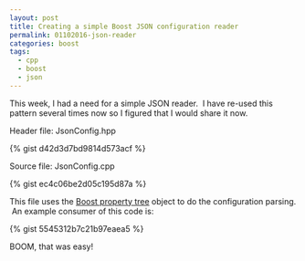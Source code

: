 ```yaml
---
layout: post
title: Creating a simple Boost JSON configuration reader
permalink: 01102016-json-reader
categories: boost
tags:
  - cpp
  - boost
  - json
---
```


This week, I had a need for a simple JSON reader. &nbsp;I have re-used this pattern several times now so I figured that I would share it now.&nbsp;

Header file: JsonConfig.hpp

{% gist d42d3d7bd9814d573acf %}

Source file: JsonConfig.cpp

{% gist ec4c06be2d05c195d87a %}

This file uses the [Boost property tree](http://www.boost.org/doc/libs/1_60_0/doc/html/property_tree.html) object to do the configuration parsing. &nbsp;An example consumer of this code is:

{% gist 5545312b7c21b97eaea5 %}

BOOM, that was easy!

&nbsp;